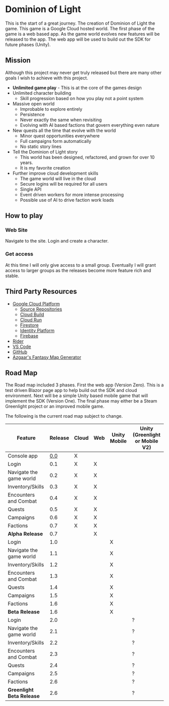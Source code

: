 # Dominion of Light

This is the start of a great journey. The creation of Dominion of Light the game.
This game is a Google Cloud hosted world. The first phase of the game is a web based app.
As the game world evolves new features will be released to the app.
The web app will be used to build out the SDK for future phases (Unity).

## Mission

Although this project may never get truly released but there are many other goals I wish to achieve
with this project.

- **Unlimited game play** - This is at the core of the games design
- Unlimited character building
  - Skill progression based on how you play not a point system
- Massive open world
  - Improbable to explore entirely
  - Persistence
  - Never exactly the same when revisiting
  - Evolving with AI based factions that govern everything even nature
- New quests all the time that evolve with the world
  - Minor quest opportunities everywhere
  - Full campaigns form automatically
  - No static story lines
- Tell the Dominion of Light story
  - This world has been designed, refactored, and grown for over 10 years.
  - It is my favorite creation
- Further improve cloud development skills
  - The game world will live in the cloud
  - Secure logins will be required for all users
  - Single API
  - Event driven workers for more intense processing
  - Possible use of AI to drive faction work loads

## How to play

### Web Site

Navigate to the site. Login and create a character.

### Get access

At this time I will only give access to a small group.
Eventually I will grant access to larger groups as the releases become more feature rich and stable.

## Third Party Resources

- [Google Cloud Platform](https://cloud.google.com/)
  - [Source Repositories](https://source.cloud.google.com/)
  - [Cloud Build](https://cloud.google.com/cloud-build)
  - [Cloud Run](https://cloud.google.com/run)
  - [Firestore](https://cloud.google.com/firestore)
  - [Identity Platform](https://cloud.google.com/identity-platform)
  - [Firebase](https://firebase.google.com/)
- [Rider](https://www.jetbrains.com/rider/)
- [VS Code](https://code.visualstudio.com/)
- [GitHub](https://github.com/)
- [Azgaar's Fantasy Map Generator](https://azgaar.github.io/Fantasy-Map-Generator/)

## Road Map

The Road map included 3 phases.
First the web app (Version Zero). This is a test driven Blazor page app to help build out the SDK and cloud environment.
Next will be a simple Unity based mobile game that will implement the SDK (Version One).
The final phase may either be a Steam Greenlight project or an improved mobile game.

The following is the current road map subject to change.

| Feature                     | Release                     | Cloud | Web | Unity Mobile | Unity (Greenlight or Mobile V2) |
| --------------------------- | --------------------------- | ----- | --- | ------------ | ------------------------------- |
| Console app                 | [0.0](ReleaseNotes/v0-0.md) | X     |     |              |                                 |
| Login                       | 0.1                         | X     | X   |              |                                 |
| Navigate the game world     | 0.2                         | X     | X   |              |                                 |
| Inventory/Skills            | 0.3                         | X     | X   |              |                                 |
| Encounters and Combat       | 0.4                         | X     | X   |              |                                 |
| Quests                      | 0.5                         | X     | X   |              |                                 |
| Campaigns                   | 0.6                         | X     | X   |              |                                 |
| Factions                    | 0.7                         | X     | X   |              |                                 |
| **Alpha Release**           | 0.7                         |       | X   |              |                                 |
| Login                       | 1.0                         |       |     | X            |                                 |
| Navigate the game world     | 1.1                         |       |     | X            |                                 |
| Inventory/Skills            | 1.2                         |       |     | X            |                                 |
| Encounters and Combat       | 1.3                         |       |     | X            |                                 |
| Quests                      | 1.4                         |       |     | X            |                                 |
| Campaigns                   | 1.5                         |       |     | X            |                                 |
| Factions                    | 1.6                         |       |     | X            |                                 |
| **Beta Release**            | 1.6                         |       |     | X            |                                 |
| Login                       | 2.0                         |       |     |              | ?                               |
| Navigate the game world     | 2.1                         |       |     |              | ?                               |
| Inventory/Skills            | 2.2                         |       |     |              | ?                               |
| Encounters and Combat       | 2.3                         |       |     |              | ?                               |
| Quests                      | 2.4                         |       |     |              | ?                               |
| Campaigns                   | 2.5                         |       |     |              | ?                               |
| Factions                    | 2.6                         |       |     |              | ?                               |
| **Greenlight Beta Release** | 2.6                         |       |     |              | ?                               |
